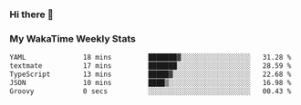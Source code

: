 ### Hi there 👋

<!--
**royschrauwen/royschrauwen** is a ✨ _special_ ✨ repository because its `README.md` (this file) appears on your GitHub profile.

Here are some ideas to get you started:

- 🔭 I’m currently working on ...
- 🌱 I’m currently learning ...
- 👯 I’m looking to collaborate on ...
- 🤔 I’m looking for help with ...
- 💬 Ask me about ...
- 📫 How to reach me: ...
- 😄 Pronouns: ...
- ⚡ Fun fact: ...
-->


### My WakaTime Weekly Stats
<!--START_SECTION:waka-->

```txt
YAML              18 mins         ███████▓░░░░░░░░░░░░░░░░░   31.28 %
textmate          17 mins         ███████░░░░░░░░░░░░░░░░░░   28.59 %
TypeScript        13 mins         █████▓░░░░░░░░░░░░░░░░░░░   22.68 %
JSON              10 mins         ████▒░░░░░░░░░░░░░░░░░░░░   16.98 %
Groovy            0 secs          ░░░░░░░░░░░░░░░░░░░░░░░░░   00.43 %
```

<!--END_SECTION:waka-->
